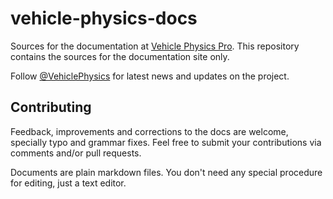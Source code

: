 # vehicle-physics-docs

Sources for the documentation at [Vehicle Physics Pro](https://vehiclephysics.com). This repository
contains the sources for the documentation site only.

Follow [@VehiclePhysics](https://twitter.com/VehiclePhysics) for latest news and updates on the
project.

## Contributing

Feedback, improvements and corrections to the docs are welcome, specially typo and grammar fixes.
Feel free to submit your contributions via comments and/or pull requests.

Documents are plain markdown files. You don't need any special procedure for editing, just a text
editor.
